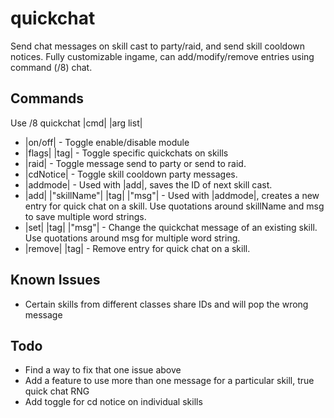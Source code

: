 # quickchat
Send chat messages on skill cast to party/raid, and send skill cooldown notices. Fully customizable ingame, can add/modify/remove entries using command (/8) chat.

## Commands

Use /8 quickchat |cmd| |arg list|

- |on/off| - Toggle enable/disable module
- |flags| |tag| - Toggle specific quickchats on skills
- |raid| - Toggle message send to party or send to raid.
- |cdNotice| - Toggle skill cooldown party messages.
- |addmode| - Used with |add|, saves the ID of next skill cast.
- |add| |"skillName"| |tag| |"msg"| - Used with |addmode|, creates a new entry for quick chat on a skill. Use quotations around skillName and msg to save multiple word strings.
- |set| |tag| |"msg"| - Change the quickchat message of an existing skill. Use quotations around msg for multiple word string.
- |remove| |tag| - Remove entry for quick chat on a skill.

## Known Issues

- Certain skills from different classes share IDs and will pop the wrong message

## Todo

- Find a way to fix that one issue above
- Add a feature to use more than one message for a particular skill, true quick chat RNG
- Add toggle for cd notice on individual skills
